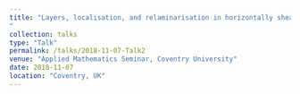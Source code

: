 ```yaml
---
title: "Layers, localisation, and relaminarisation in horizontally shearing stratified turbulence 
"
collection: talks
type: "Talk"
permalink: /talks/2018-11-07-Talk2
venue: "Applied Mathematics Seminar, Coventry University"
date: 2018-11-07
location: "Coventry, UK"
---
```

